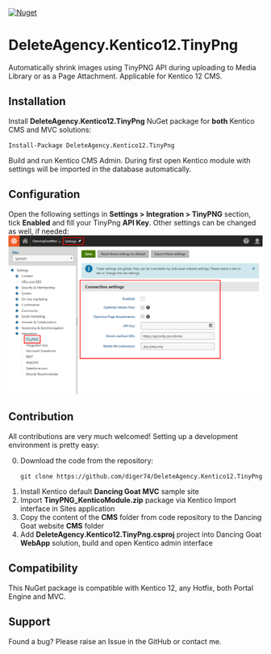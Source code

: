 [![Nuget](https://img.shields.io/badge/nuget-v1.1.0-blue.svg)](https://www.nuget.org/packages/DeleteAgency.Kentico12.TinyPng/)

# DeleteAgency.Kentico12.TinyPng
Automatically shrink images using TinyPNG API during uploading to Media Library or as a Page Attachment. Applicable for Kentico 12 CMS.

## Installation
Install **DeleteAgency.Kentico12.TinyPng** NuGet package for **both** Kentico CMS and MVC solutions:
```
Install-Package DeleteAgency.Kentico12.TinyPng
```
Build and run Kentico CMS Admin. During first open Kentico module with settings will be imported in the database automatically.

## Configuration
Open the following settings in **Settings > Integration > TinyPNG** section, tick **Enabled** and fill your TinyPng **API Key**. Other settings can be changed as well, if needed:
![TinyPng module settings](/Assets/tinypng_module_settings.png)

## Contribution
All contributions are very much welcomed! Setting up a development environment is pretty easy:

0. Download the code from the repository:
   ```
   git clone https://github.com/diger74/DeleteAgency.Kentico12.TinyPng
   ```
1. Install Kentico default **Dancing Goat MVC** sample site
2. Import **TinyPNG_KenticoModule.zip** package via Kentico Import interface in Sites application
3. Copy the content of the **CMS** folder from code repository to the Dancing Goat website **CMS** folder
4. Add **DeleteAgency.Kentico12.TinyPng.csproj** project into Dancing Goat **WebApp** solution, build and open Kentico admin interface

## Compatibility
This NuGet package is compatible with Kentico 12, any Hotfix, both Portal Engine and MVC.

## Support
Found a bug? Please raise an Issue in the GitHub or contact me.
